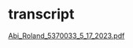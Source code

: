 # transcript
[Abi_Roland_5370033_5_17_2023.pdf](https://github.com/abiroland/transcript/files/11499331/Abi_Roland_5370033_5_17_2023.pdf)

